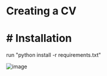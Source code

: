 # Creating a CV
# # Installation
run "python install -r requirements.txt"

![image](https://user-images.githubusercontent.com/84040445/117870499-def65b80-b2a4-11eb-9dfb-6e6d842117a9.png)
 
 
